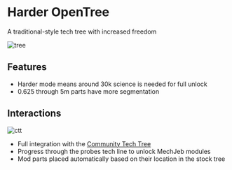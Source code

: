 # Harder OpenTree

A traditional-style tech tree with increased freedom

![tree](https://i.imgur.com/E1ttcHp.png)

## Features

* Harder mode means around 30k science is needed for full unlock
* 0.625 through 5m parts have more segmentation

## Interactions

![ctt](https://i.imgur.com/pOpdwHo.png)

* Full integration with the [Community Tech Tree](https://spacedock.info/mod/534/Community%20Tech%20Tree)
* Progress through the probes tech line to unlock MechJeb modules
* Mod parts placed automatically based on their location in the stock tree
